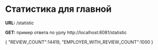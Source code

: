 
# Статистика для главной

**URL:** /statistic 

**GET:**
пример ответа по урлу http://localhost:8081/statistic

{
    "REVIEW_COUNT":14419,
    "EMPLOYER_WITH_REVIEW_COUNT":1000
}
